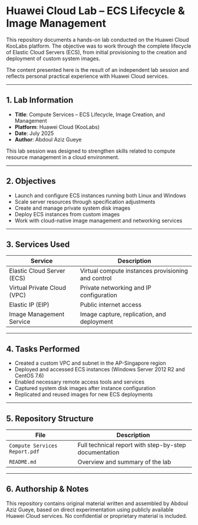 # Huawei Cloud Lab – ECS Lifecycle & Image Management

This repository documents a hands-on lab conducted on the Huawei Cloud KooLabs platform. The objective was to work through the complete lifecycle of Elastic Cloud Servers (ECS), from initial provisioning to the creation and deployment of custom system images.

The content presented here is the result of an independent lab session and reflects personal practical experience with Huawei Cloud services.

---

## 1. Lab Information

- **Title**: Compute Services – ECS Lifecycle, Image Creation, and Management  
- **Platform**: Huawei Cloud (KooLabs)  
- **Date**: July 2025  
- **Author**: Abdoul Aziz Gueye  

This lab session was designed to strengthen skills related to compute resource management in a cloud environment.

---

## 2. Objectives

- Launch and configure ECS instances running both Linux and Windows  
- Scale server resources through specification adjustments  
- Create and manage private system disk images  
- Deploy ECS instances from custom images  
- Work with cloud-native image management and networking services  

---

## 3. Services Used

| Service                      | Description                                        |
|-----------------------------|----------------------------------------------------|
| Elastic Cloud Server (ECS)  | Virtual compute instances provisioning and control |
| Virtual Private Cloud (VPC) | Private networking and IP configuration            |
| Elastic IP (EIP)            | Public internet access                             |
| Image Management Service    | Image capture, replication, and deployment         |

---

## 4. Tasks Performed

- Created a custom VPC and subnet in the AP-Singapore region  
- Deployed and accessed ECS instances (Windows Server 2012 R2 and CentOS 7.6)  
- Enabled necessary remote access tools and services  
- Captured system disk images after instance configuration  
- Replicated and reused images for new ECS deployments  

---

## 5. Repository Structure

| File                      | Description                                            |
|---------------------------|--------------------------------------------------------|
| `Compute Services Report.pdf` | Full technical report with step-by-step documentation |
| `README.md`               | Overview and summary of the lab                       |

---

## 6. Authorship & Notes

This repository contains original material written and assembled by Abdoul Aziz Gueye, based on direct experimentation using publicly available Huawei Cloud services. No confidential or proprietary material is included.

